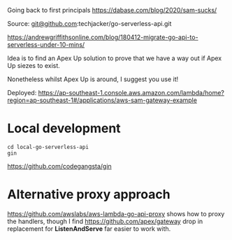 Going back to first principals https://dabase.com/blog/2020/sam-sucks/



Source: git@github.com:techjacker/go-serverless-api.git

https://andrewgriffithsonline.com/blog/180412-migrate-go-api-to-serverless-under-10-mins/

Idea is to find an Apex Up solution to prove that we have a way out if Apex Up siezes to exist.

Nonetheless whilst Apex Up is around, I suggest you use it!


Deployed: https://ap-southeast-1.console.aws.amazon.com/lambda/home?region=ap-southeast-1#/applications/aws-sam-gateway-example

# Local development

	cd local-go-serverless-api
	gin

https://github.com/codegangsta/gin

# Alternative proxy approach

https://github.com/awslabs/aws-lambda-go-api-proxy shows how to proxy the
handlers, though I find https://github.com/apex/gateway drop in replacement for
**ListenAndServe** far easier to work with.
